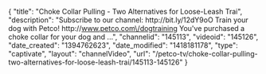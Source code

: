 {
    "title": "Choke Collar Pulling - Two Alternatives for Loose-Leash Trai",
    "description": "Subscribe to our channel: http:\/\/bit.ly\/12dY9oO Train your dog with Petco! http:\/\/www.petco.com\/dogtraining You've purchased a choke collar for your dog and ...",
    "channelid": "145113",
    "videoid": "145126",
    "date_created": "1394762623",
    "date_modified": "1418181178",
    "type": "captivate",
    "layout": "channelVideo",
    "url": "\/petco-tv\/choke-collar-pulling-two-alternatives-for-loose-leash-trai\/145113-145126"
}